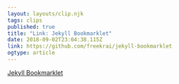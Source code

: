 ```yaml
---
layout: layouts/clip.njk 
tags: clips 
published: true 
title: "Link: Jekyll Bookmarklet" 
date: 2018-09-02T23:04:38.115Z 
link: https://github.com/freekrai/jekyll-bookmarklet 
ogtype: article 
---
```

[ Jekyll Bookmarklet ]( https://github.com/freekrai/jekyll-bookmarklet ) 
